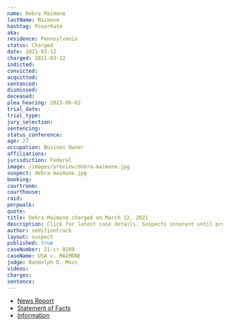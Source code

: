 ```yaml
---
name: Debra Maimone
lastName: Maimone
hashtag: PoserKate
aka:
residence: Pennsylvania
status: Charged
date: 2021-03-12
charged: 2021-03-12
indicted:
convicted:
acquitted:
sentenced:
dismissed:
deceased:
plea_hearing: 2023-06-02
trial_date:
trial_type:
jury_selection:
sentencing:
status_conference:
age: 27
occupation: Busines Owner
affiliations:
jurisdiction: Federal
image: /images/preview/debra-maimone.jpg
suspect: debra-maimone.jpg
booking:
courtroom:
courthouse:
raid:
perpwalk:
quote:
title: Debra Maimone charged on March 12, 2021
description: Click for latest case details. Suspects innocent until proven guilty.
author: seditiontrack
layout: suspect
published: true
caseNumber: 21-cr-0289
caseName: USA v. MAIMONE
judge: Randolph D. Moss
videos:
charges:
sentence:
---
```

- [News Report](https://www.wpxi.com/news/top-stories/local-business-owners-charged-connection-with-violence-us-capitol/5E2CEWKFCVAZHLD5YPHS25DA3U/)
- [Statement of Facts](https://www.justice.gov/usao-dc/case-multi-defendant/file/1392616/download)
- [Information](https://www.justice.gov/usao-dc/case-multi-defendant/file/1410636/download)
